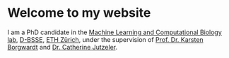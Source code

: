 # Welcome to my website

I am a PhD candidate in the [Machine Learning and Computational Biology lab](https://bsse.ethz.ch/mlcb), [D-BSSE](https://bsse.ethz.ch), [ETH Zürich](https://ethz.ch/en.html), under the supervision of [Prof. Dr. Karsten Borgwardt](https://bsse.ethz.ch/mlcb/karsten.html) and [Dr. Catherine Jutzeler](https://scholar.google.ch/citations?user=vaHQ8NEAAAAJ&hl=en).

